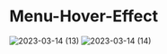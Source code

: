 # Menu-Hover-Effect
 
![2023-03-14 (13)](https://user-images.githubusercontent.com/111579457/225070532-f4851683-3dd4-4fe2-acae-991b0a2a1469.png)
![2023-03-14 (14)](https://user-images.githubusercontent.com/111579457/225070537-9edebb43-b917-4eff-86d7-e2a0447be91a.png)
